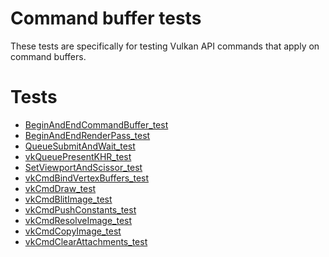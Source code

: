 # Command buffer tests

These tests are specifically for testing Vulkan API commands that apply on
command buffers.

# Tests
- [BeginAndEndCommandBuffer_test](BeginAndEndCommandBuffer_test/README.md)
- [BeginAndEndRenderPass_test](BeginAndEndRenderPass_test/README.md)
- [QueueSubmitAndWait_test](QueueSubmitAndWait_test/README.md)
- [vkQueuePresentKHR_test](vkQueuePresentKHR_test/README.md)
- [SetViewportAndScissor_test](SetViewportAndScissor_test/README.md)
- [vkCmdBindVertexBuffers_test](vkCmdBindVertexBuffers_test/README.md)
- [vkCmdDraw_test](vkCmdDraw_test/README.md)
- [vkCmdBlitImage_test](vkCmdBlitImage_test/README.md)
- [vkCmdPushConstants_test](vkCmdPushConstants_test/README.md)
- [vkCmdResolveImage_test](vkCmdResolveImage_test/README.md)
- [vkCmdCopyImage_test](vkCmdCopyImage_test/README.md)
- [vkCmdClearAttachments_test](vkCmdClearAttachments_test/README.md)
